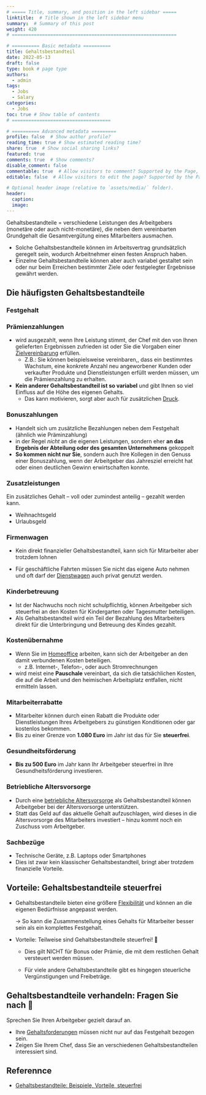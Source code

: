 ```yaml
---
# ===== Title, summary, and position in the left sidebar =====
linktitle:  # Title shown in the left sidebar menu
summary:  # Summary of this post
weight: 420
# ============================================================

# ========== Basic metadata ==========
title: Gehaltsbestandteil
date: 2022-05-13
draft: false
type: book # page type
authors:
  - admin
tags:
  - Jobs
  - Salary
categories:
  - Jobs
toc: true # Show table of contents
# ====================================

# ========== Advanced metadata =========
profile: false  # Show author profile?
reading_time: true # Show estimated reading time?
share: true  # Show social sharing links?
featured: true
comments: true  # Show comments?
disable_comment: false
commentable: true  # Allow visitors to comment? Supported by the Page, Post, and Book content types.
editable: false  # Allow visitors to edit the page? Supported by the Page, Post, and Book content types.

# Optional header image (relative to `assets/media/` folder).
header:
  caption: 
  image:  
---
```


Gehaltsbestandteile = verschiedene Leistungen des Arbeitgebers (monetäre oder auch nicht-monetäre), die neben dem vereinbarten Grundgehalt die Gesamtvergütung eines Mitarbeiters ausmachen.

- Solche Gehaltsbestandteile können im Arbeitsvertrag grundsätzlich geregelt sein, wodurch Arbeitnehmer einen festen Anspruch haben. 
- Einzelne Gehaltsbestandteile können aber auch variabel gestaltet sein oder nur beim Erreichen bestimmter Ziele oder festgelegter Ergebnisse gewährt werden.

## Die häufigsten Gehaltsbestandteile

### Festgehalt



### Prämienzahlungen

- wird ausgezahlt,  wenn Ihre Leistung stimmt, der Chef mit den von Ihnen gelieferten Ergebnissen zufrieden ist oder Sie die Vorgaben einer [Zielvereinbarung](https://karrierebibel.de/zielvereinbarung/) erfüllen.
  - Z.B.: Sie können beispielsweise vereinbaren,, dass ein bestimmtes Wachstum, eine konkrete Anzahl neu angeworbener Kunden oder verkaufter Produkte und Dienstleistungen erfüllt werden müssen, um die Prämienzahlung zu erhalten.
- **Kein anderer Gehaltsbestandteil ist so variabel** und gibt Ihnen so viel Einfluss auf die Höhe des eigenen Gehalts.
  - Das kann motivieren, sorgt aber auch für zusätzlichen [Druck](https://karrierebibel.de/arbeiten-unter-druck/).

### Bonuszahlungen

- Handelt sich um zusätzliche Bezahlungen neben dem Festgehalt (ähnlich wie Präminzahlung)
- in der Regel *nicht* an die eigenen Leistungen, sondern eher **an das Ergebnis der Abteilung oder des gesamten Unternehmens** gekoppelt
- **So kommen nicht nur Sie**, sondern auch Ihre Kollegen in den Genuss einer Bonuszahlung, wenn der Arbeitgeber das Jahresziel erreicht hat oder einen deutlichen Gewinn erwirtschaften konnte.

### Zusatzleistungen

Ein zusätzliches Gehalt – voll oder zumindest anteilig – gezahlt werden kann.

- Weihnachtsgeld
- Urlaubsgeld

### Firmenwagen

- Kein direkt finanzieller Gehaltsbestandteil, kann sich für Mitarbeiter aber trotzdem lohnen

- Für geschäftliche Fahrten müssen Sie nicht das eigene Auto nehmen und oft darf der [Dienstwagen](https://karrierebibel.de/dienstwagen/) auch privat genutzt werden.

### Kinderbetreuung

- Ist der Nachwuchs noch nicht schulpflichtig, können Arbeitgeber sich steuerfrei an den Kosten für Kindergarten oder Tagesmutter beteiligen. 
- Als Gehaltsbestandteil wird ein Teil der Bezahlung des Mitarbeiters direkt für die Unterbringung und Betreuung des Kindes gezahlt.

### Kostenübernahme

- Wenn Sie im [Homeoffice](https://karrierebibel.de/homeoffice/) arbeiten, kann sich der Arbeitgeber an den damit verbundenen Kosten beteiligen.
  - z.B. Internet-, Telefon-, oder auch Stromrechnungen 
- wird meist eine **Pauschale** vereinbart, da sich die tatsächlichen Kosten, die auf die Arbeit und den heimischen Arbeitsplatz entfallen, nicht ermitteln lassen.

### Mitarbeiterrabatte

- Mitarbeiter können durch einen Rabatt die Produkte oder Dienstleistungen Ihres Arbeitgebers zu günstigen Konditionen oder gar kostenlos bekommen.
- Bis zu einer Grenze von **1.080 Euro** im Jahr ist das für Sie **steuerfrei**.

### Gesundheitsförderung

- **Bis zu 500 Euro** im Jahr kann Ihr Arbeitgeber steuerfrei in Ihre Gesundheitsförderung investieren.

### Betriebliche Altersvorsorge

- Durch eine [betriebliche Altersvorsorge](https://karrierebibel.de/betriebliche-altersvorsorge/) als Gehaltsbestandteil können Arbeitgeber bei der Altersvorsorge unterstützen.
-  Statt das Geld auf das aktuelle Gehalt aufzuschlagen, wird dieses in die Altersvorsorge des Mitarbeiters investiert – hinzu kommt noch ein Zuschuss vom Arbeitgeber.

### Sachbezüge

- Technische Geräte, z.B. Laptops oder Smartphones
- Dies ist zwar kein klassischer Gehaltsbestandteil, bringt aber trotzdem finanzielle Vorteile.



## Vorteile: Gehaltsbestandteile steuerfrei

- Gehaltsbestandteile bieten eine größere [Flexibilität](https://karrierebibel.de/flexibilitat/) und können an die eigenen Bedürfnisse angepasst werden.

  $\rightarrow$ So kann die Zusammenstellung eines Gehalts für Mitarbeiter besser sein als ein komplettes Festgehalt.

- Vorteile: Teilweise sind Gehaltsbestandteile steuerfrei! 👏

  - Dies gilt NICHT für Bonus oder Prämie, die mit dem restlichen Gehalt versteuert werden müssen.

  -  Für viele andere Gehaltsbestandteile gibt es hingegen steuerliche Vergünstigungen und Freibeträge.

    



## Gehaltsbestandteile verhandeln: Fragen Sie nach 💪

Sprechen Sie Ihren Arbeitgeber gezielt darauf an. 

- Ihre [Gehaltsforderungen](https://karrierebibel.de/gehaltsforderungen/) müssen nicht nur auf das Festgehalt bezogen sein. 
- Zeigen Sie Ihrem Chef, dass Sie an verschiedenen Gehaltsbestandteilen interessiert sind.





## Referennce

- [Gehaltsbestandteile: Beispiele, Vorteile, steuerfrei](https://karrierebibel.de/gehaltsbestandteile/)